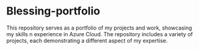 # Blessing-portfolio
This repository serves as a portfolio of my projects and work, showcasing my skills n experience in Azure Cloud. The repository includes a variety of projects, each demonstrating a different aspect of my expertise.
